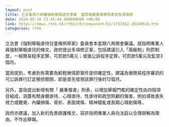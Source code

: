 ```yaml
---
layout: post
title: 立法會周六再審強制舉報虐兒草案　當局增嚴重傷害附表及免責條款
date: 2024-05-16 23:45:44.000000000 +08:00
link: https://news.rthk.hk/rthk/ch/component/k2/1753462-20240516.htm
categories: rthk
---
```


立法會《強制舉報虐待兒童條例草案》委員會本星期六再開會審議。就指明專業人員強制舉報虐兒的條文，政府提出多項修正案，包括建議引入「兩級制」刑罰制度，一經簡易程序定罪，可罰款5萬元；或循公訴程序定罪，可罰款5萬元及監禁3個月。

當局提到，考慮到有需要為較輕微情節案件提供確定性，建議為循簡易程序審訊的可公訴罪行訂定檢控期限，即是首先發現該罪行後的12個月。

另外，當局提出新增有關「 嚴重傷害」附表，以增加舉報門檻的確定性由四個項目組成，涵蓋有關身體虐待、心理虐待、性虐待和疏忽照顧的傷害，例如導致喪失視力或聽覺、內臟損傷、骨折、表面燒傷、精神錯亂或長期心理創傷等。

政府亦建議，加入新的免責辯護條文，容許指明專業人員向法庭以合理辯解為理由，不作出舉報。

